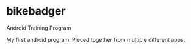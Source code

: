 bikebadger
==========

Android Training Program

My first android program. Pieced together from multiple different apps.
